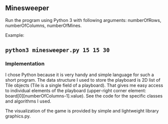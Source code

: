 ## Minesweeper

Run the program using Python 3 with following arguments: numberOfRows, numberOfColumns, numberOfMines.

Example:

## `python3 minesweeper.py 15 15 30`

### Implementation

I chose Python because it is very handy and simple language for such a short program. The data structure I used to store the playboard is 2D list of Tile objects (Tile is a single field of a playboard). That gives me easy access to individual elements of the playboard (upper-right corner element: board[0][numberOfColumns-1].value). See the code for the specific classes and algorithms I used.

The visualization of the game is provided by simple and lightweight library graphics.py.
